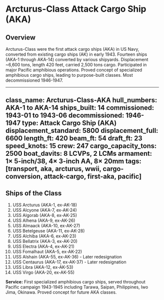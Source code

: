 # Arcturus-Class Attack Cargo Ship (AKA)

## Overview
Arcturus-Class were the first attack cargo ships (AKA) in US Navy, converted from existing cargo ships (AK) in early 1943. Fourteen ships (AKA-1 through AKA-14) converted by various shipyards. Displacement ~6,600 tons, length 420 feet, carried 2,500 tons cargo. Participated in major Pacific amphibious operations. Proved concept of specialized amphibious cargo ships, leading to purpose-built classes. Most decommissioned 1946-1947.

---
class_name: Arcturus-Class-AKA
hull_numbers: AKA-1 to AKA-14
ships_built: 14
commissioned: 1943-01 to 1943-06
decommissioned: 1946-1947
type: Attack Cargo Ship (AKA)
displacement_standard: 5800
displacement_full: 6600
length_ft: 420
beam_ft: 54
draft_ft: 23
speed_knots: 15
crew: 247
cargo_capacity_tons: 2500
boat_davits: 8 LCVPs, 2 LCMs
armament: 1× 5-inch/38, 4× 3-inch AA, 8× 20mm
tags: [transport, aka, arcturus, wwii, cargo-conversion, attack-cargo, first-aka, pacific]
---

## Ships of the Class

1. USS Arcturus (AKA-1, ex-AK-18)
2. USS Alcyone (AKA-7, ex-AK-24)
3. USS Algorab (AKA-8, ex-AK-25)
4. USS Alhena (AKA-9, ex-AK-26)
5. USS Almaack (AKA-10, ex-AK-27)
6. USS Betelgeuse (AKA-11, ex-AK-28)
7. USS Alchiba (AKA-6, ex-AK-23)
8. USS Bellatrix (AKA-3, ex-AK-20)
9. USS Electra (AKA-4, ex-AK-21)
10. USS Fomalhaut (AKA-5, ex-AK-22)
11. USS Alshain (AKA-55, ex-AK-36) - Later redesignation
12. USS Centaurus (AKA-17, ex-AK-37) - Later redesignation
13. USS Libra (AKA-12, ex-AK-53)
14. USS Virgo (AKA-20, ex-AK-55)

**Service:** First specialized amphibious cargo ships, served throughout Pacific campaign 1943-1945 including Tarawa, Saipan, Philippines, Iwo Jima, Okinawa. Proved concept for future AKA classes.
